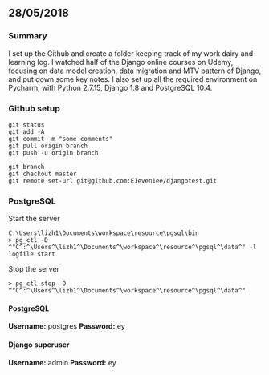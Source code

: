 ﻿## 28/05/2018
### Summary
I set up the Github and create a folder keeping track of my work dairy and learning log. I watched half of the Django online courses on Udemy, focusing on data model creation, data migration and MTV pattern of Django, and put down some key notes. I also set up all the required environment on Pycharm, with Python 2.7.15, Django 1.8 and PostgreSQL 10.4.
### Github setup
```
git status
git add -A
git commit -m "some comments"
git pull origin branch
git push -u origin branch

git branch
git checkout master
git remote set-url git@github.com:E1even1ee/djangotest.git
```
### PostgreSQL
Start the server
```
C:\Users\lizh1\Documents\workspace\resource\pgsql\bin
> pg_ctl -D ^"C^:^\Users^\lizh1^\Documents^\workspace^\resource^\pgsql^\data^" -l logfile start
```
Stop the server
```
> pg_ctl stop -D ^"C^:^\Users^\lizh1^\Documents^\workspace^\resource^\pgsql^\data^"
```
#### PostgreSQL
**Username:**
postgres
**Password:**
ey
#### Django superuser
**Username:**
admin
**Password:**
ey